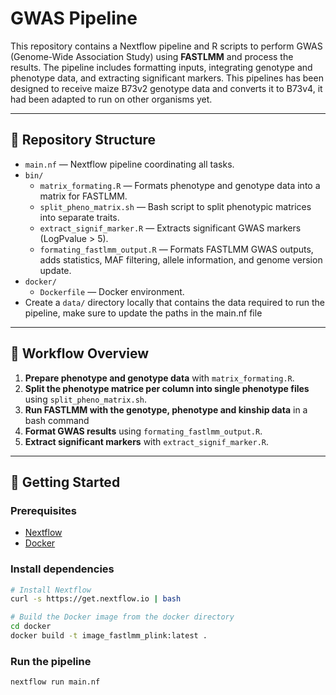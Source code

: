 # GWAS Pipeline

This repository contains a Nextflow pipeline and R scripts to perform GWAS (Genome-Wide Association Study) using **FASTLMM** and process the results. The pipeline includes formatting inputs, integrating genotype and phenotype data, and extracting significant markers. This pipelines has been designed to receive maize B73v2 genotype data and converts it to B73v4, it had been adapted to run on other organisms yet.

---

## 📁 Repository Structure

- `main.nf` — Nextflow pipeline coordinating all tasks.
- `bin/`
    - `matrix_formating.R` — Formats phenotype and genotype data into a matrix for FASTLMM.
    - `split_pheno_matrix.sh` — Bash script to split phenotypic matrices into separate traits.
    - `extract_signif_marker.R` — Extracts significant GWAS markers (LogPvalue > 5).
    - `formating_fastlmm_output.R` — Formats FASTLMM GWAS outputs, adds statistics, MAF filtering, allele information, and genome version update.
- `docker/`
  - `Dockerfile` — Docker environment.
- Create a `data/` directory locally that contains the data required to run the pipeline, make sure to update the paths in the main.nf file

---

## 🧪 Workflow Overview

1. **Prepare phenotype and genotype data** with `matrix_formating.R`.
2. **Split the phenotype matrice per column into single phenotype files** using `split_pheno_matrix.sh`.
3. **Run FASTLMM with the genotype, phenotype and kinship data** in a bash command
3. **Format GWAS results** using `formating_fastlmm_output.R`.
4. **Extract significant markers** with `extract_signif_marker.R`.
---

## 🚀 Getting Started

### Prerequisites

- [Nextflow](https://www.nextflow.io/)
- [Docker](https://www.docker.com/)

### Install dependencies

```bash
# Install Nextflow
curl -s https://get.nextflow.io | bash

# Build the Docker image from the docker directory
cd docker
docker build -t image_fastlmm_plink:latest .
```

### Run the pipeline

```bash
nextflow run main.nf
```
